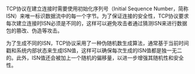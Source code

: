 TCP协议在建立连接时需要使用初始化序列号（Initial Sequence Number，简称ISN）来唯一标识数据流中的每一个字节。为了保证连接的安全性，TCP协议要求每次建立连接时ISN必须是不同的，这样可以避免攻击者通过猜测ISN来进行数据包的篡改、伪造等攻击。

为了生成不同的ISN，TCP协议采用了一种伪随机数生成算法，通常基于当前时间戳和系统内部状态来生成ISN值，这样可以确保每次生成的ISN值都是独一无二的。此外，ISN值还会被加上一个随机的偏移量，以进一步增强其随机性和安全性。